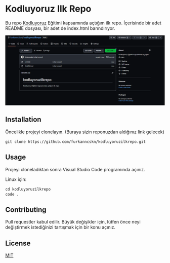 # **Kodluyoruz Ilk Repo**

Bu repo [Kodluyoruz](https://kodluyoruz.org/tr/kodluyoruz/) Eğitimi kapsamında açtığım ilk repo. İçerisinde bir adet README dosyası, bir adet de index.html barındırıyor.

![](https://github.com/furkanncskn/kodluyoruzilkrepo/blob/master/kodluyoruzilkrepo.png)

## **Installation**
Öncelikle projeyi clonelayın. (Buraya sizin reponuzdan aldığınız link gelecek)


```
git clone https://github.com/furkanncskn/kodluyoruzilkrepo.git
```

## **Usage**
Projeyi cloneladıktan sonra Visual Studio Code programında açınız.

Linux için:

```
cd kodluyoruzilkrepo
code .
```


## **Contributing**
Pull requestler kabul edilir. Büyük değişikler için, lütfen önce neyi değiştirmek istediğinizi tartışmak için bir konu açınız.

## **License**
[MIT](https://choosealicense.com/licenses/mit/)
